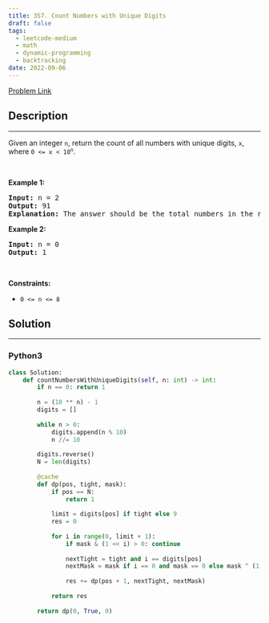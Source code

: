 ```yaml
---
title: 357. Count Numbers with Unique Digits
draft: false
tags: 
  - leetcode-medium
  - math
  - dynamic-programming
  - backtracking
date: 2022-09-06
---
```


[Problem Link](https://leetcode.com/problems/count-numbers-with-unique-digits/)

## Description

---
<p>Given an integer <code>n</code>, return the count of all numbers with unique digits, <code>x</code>, where <code>0 &lt;= x &lt; 10<sup>n</sup></code>.</p>

<p>&nbsp;</p>
<p><strong class="example">Example 1:</strong></p>

<pre>
<strong>Input:</strong> n = 2
<strong>Output:</strong> 91
<strong>Explanation:</strong> The answer should be the total numbers in the range of 0 &le; x &lt; 100, excluding 11,22,33,44,55,66,77,88,99
</pre>

<p><strong class="example">Example 2:</strong></p>

<pre>
<strong>Input:</strong> n = 0
<strong>Output:</strong> 1
</pre>

<p>&nbsp;</p>
<p><strong>Constraints:</strong></p>

<ul>
	<li><code>0 &lt;= n &lt;= 8</code></li>
</ul>


## Solution

---
### Python3
``` py title='count-numbers-with-unique-digits'
class Solution:
    def countNumbersWithUniqueDigits(self, n: int) -> int:
        if n == 0: return 1
        
        n = (10 ** n) - 1
        digits = []
        
        while n > 0:
            digits.append(n % 10)
            n //= 10
        
        digits.reverse()
        N = len(digits)
        
        @cache
        def dp(pos, tight, mask):
            if pos == N:
                return 1
            
            limit = digits[pos] if tight else 9
            res = 0
            
            for i in range(0, limit + 1):
                if mask & (1 << i) > 0: continue
                    
                nextTight = tight and i == digits[pos]
                nextMask = mask if i == 0 and mask == 0 else mask ^ (1 << i)
                
                res += dp(pos + 1, nextTight, nextMask)
            
            return res
        
        return dp(0, True, 0)
```

